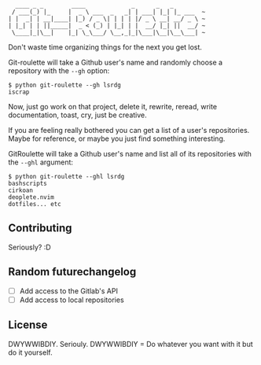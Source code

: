 ```
  ____ _ _        ____             _      _   _        
 / ___(_) |_     |  _ \ ___  _   _| | ___| |_| |_ ___  ~
| |  _| | __|____| |_) / _ \| | | | |/ _ \ __| __/ _ \ ~
| |_| | | ||_____|  _ < (_) | |_| | |  __/ |_| ||  __/ ~
 \____|_|\__|    |_| \_\___/ \__,_|_|\___|\__|\__\___| ~

```

Don't waste time organizing things for the next you get lost.

Git-roulette will take a Github user's name and randomly choose a repository
with the `--gh` option:

```
$ python git-roulette --gh lsrdg
iscrap
```
Now, just go work on that project, delete it, rewrite, reread, write
documentation, toast, cry, just be creative.

If you are feeling really bothered you can get a list of a user's repositories.
Maybe for reference, or maybe you just find something interesting.

GitRoulette will take a Github user's name and list all of its repositories with
the `--ghl` argument:

```
$ python git-roulette --ghl lsrdg
bashscripts
cirkoan
deoplete.nvim
dotfiles... etc
```

## Contributing

Seriously? :D

## Random futurechangelog

- [ ] Add access to the Gitlab's API
- [ ] Add access to local repositories

## License

DWYWWIBDIY. Seriouly.
DWYWWIBDIY = Do whatever you want with it but do it yourself.
